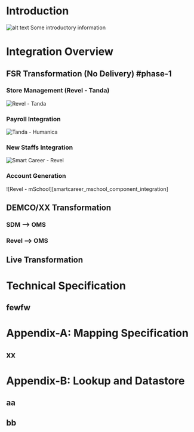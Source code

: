 # Introduction

![alt text][solution_overview]
Some introductory information

# Integration Overview
## FSR Transformation (No Delivery) #phase-1
### Store Management (Revel - Tanda)
![Revel - Tanda][revel_tanda_component_integration]

### Payroll Integration
![Tanda - Humanica][tanda_humanica_component_integration]

### New Staffs Integration
![Smart Career - Revel][smartcareer_revel_component_integration]

### Account Generation
![Revel - mSchool][smartcareer_mschool_component_integration]


## DEMCO/XX Transformation
### SDM --> OMS
### Revel --> OMS
## Live Transformation

# Technical Specification
  ## fewfw

# Appendix-A: Mapping Specification
  ## xx

# Appendix-B: Lookup and Datastore
  ## aa
  ## bb


[solution_overview]: https://www.lucidchart.com/publicSegments/view/e1391c4a-f9fe-4374-a876-0c9352342e06/image.png "Solution Overview"

[revel_tanda_component_integration]: https://www.lucidchart.com/publicSegments/view/6aa90135-4840-4faf-b845-cbce73e8077f/image.png "High Level Integraion of Revel and Tanda"

[tanda_humanica_component_integration]: https://www.lucidchart.com/publicSegments/view/da1909d3-2a44-4170-a8a7-e21fc74fe5a0/image.png "High Level Integraion of Tanda and Humanica"

[smartcareer_revel_component_integration]: https://www.lucidchart.com/publicSegments/view/839627f8-70f8-4f49-a9b5-584648846130/image.png "High Level Integraion of Smart Career and Revel"

[revel_mschool_component_integration]: https://www.lucidchart.com/publicSegments/view/b21bf278-3d16-4cab-b54e-4b386cd7dad0/image.png "High Level Integraion of Revel and mSchool"
